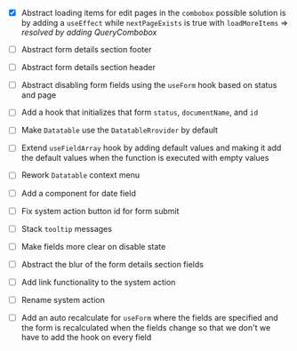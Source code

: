 - [x] Abstract loading items for edit pages in the `combobox` possible solution is by adding a `useEffect` while `nextPageExists` is true with `loadMoreItems` => _resolved by adding QueryCombobox_
- [ ] Abstract form details section footer
- [ ] Abstract form details section header
- [ ] Abstract disabling form fields using the `useForm` hook based on status and page
- [ ] Add a hook that initializes that form `status`, `documentName`, and `id`
- [ ] Make `Datatable` use the `DatatableRrovider` by default
- [ ] Extend `useFieldArray` hook by adding default values and making it add the default values when the function is executed with empty values
- [ ] Rework `Datatable` context menu
- [ ] Add a component for date field
- [ ] Fix system action button id for form submit 
- [ ] Stack `tooltip` messages
- [ ] Make fields more clear on disable state
- [ ] Abstract the blur of the form details section fields
- [ ] Add link functionality to the system action
- [ ] Rename system action
- [ ] Add an auto recalculate for `useForm` where the fields are specified and the form is recalculated when the fields change so that we don't we have to add the hook on every field
	